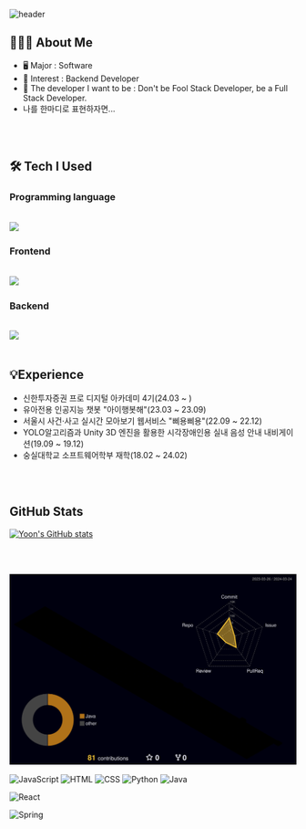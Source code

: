 
<!-- 헤더 -->
![header](https://capsule-render.vercel.app/api?type=slice&color=auto&height=200&section=header&text=Welcome%20To&desc=Yoon's%20GitHub&fontSize=60&rotate=14&fontAlignY=25&fontAlign=75&descAlignY=43&descAlign=80&&animation=twinkling)



## 🧑🏻‍💻 About Me
- 🖥️ Major : Software
- 🧲 Interest : Backend Developer
- 🔮 The developer I want to be : Don't be Fool Stack Developer, be a Full Stack Developer.
- 나를 한마디로 표현하자면...

<br>
<br>


## 🛠️ Tech I Used
### Programming language
<br>
<img src="https://skillicons.dev/icons?i=js,java,css,python,c" />

### Frontend
<br>
<img src="https://skillicons.dev/icons?i=react" />

### Backend
<br>
<img src="https://skillicons.dev/icons?i=spring" />


<br>
<br>

    
## 💡Experience
- 신한투자증권 프로 디지털 아카데미 4기(24.03 ~ )
- 유아전용 인공지능 챗봇 "아이행봇해"(23.03 ~ 23.09)
- 서울시 사건·사고 실시간 모아보기 웹서비스 "삐용삐용"(22.09 ~ 22.12)
- YOLO알고리즘과 Unity 3D 엔진을 활용한 시각장애인용 실내 음성 안내 내비게이션(19.09 ~ 19.12)
- 숭실대학교 소프트웨어학부 재학(18.02 ~ 24.02)



<br>
<br>

    
## GitHub Stats

[![Yoon's GitHub stats](https://github-readme-stats.vercel.app/api?username=Yoon-97&include_all_commits=true&show_icons=true&theme=cobalt)](https://github.com/Yoon-97/github-readme-stats)

<br>
<br>

![](./profile-3d-contrib/profile-night-rainbow.svg)


  ![JavaScript](https://img.shields.io/badge/-JavaScript-F7DF1E?style=flat&logo=JavaScript&logoColor=black) ![HTML](https://img.shields.io/badge/-HTML-E34F26?style=flat&logo=HTML5&logoColor=white) ![CSS](https://img.shields.io/badge/-CSS-1572B6?style=flat&logo=CSS3&logoColor=white) ![Python](https://img.shields.io/badge/-Python-3776AB?style=flat&logo=Python&logoColor=white) ![Java](https://img.shields.io/badge/-Java-007396?style=flat&logo=Java&logoColor=green)

![React](https://img.shields.io/badge/-React-61DAFB?style=flat&logo=React&logoColor=white)

![Spring](https://img.shields.io/badge/-Spring-6DB33F?style=flat&logo=Spring&logoColor=white)

